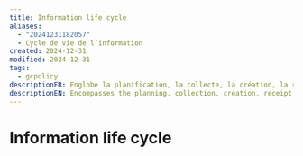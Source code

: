 ```yaml
---
title: Information life cycle
aliases:
  - "20241231182057"
  - Cycle de vie de l’information
created: 2024-12-31
modified: 2024-12-31
tags:
  - gcpolicy
descriptionFR: Englobe la planification, la collecte, la création, la réception, la saisie, l’organisation, l’utilisation, la réutilisation, la diffusion, la conservation, la protection, la préservation, l’élimination et l’évaluation de l’information.
descriptionEN: Encompasses the planning, collection, creation, receipt, capture, organization, use, re-use, dissemination, maintenance, protection and preservation, disposition, and evaluation of information.
---
```

# Information life cycle

